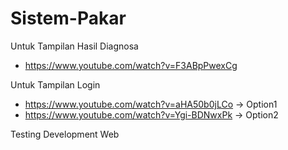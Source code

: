 # Sistem-Pakar

Untuk Tampilan Hasil Diagnosa
  * https://www.youtube.com/watch?v=F3ABpPwexCg

Untuk Tampilan Login
  * https://www.youtube.com/watch?v=aHA50b0jLCo -> Option1
  * https://www.youtube.com/watch?v=Ygi-BDNwxPk -> Option2

Testing Development Web
